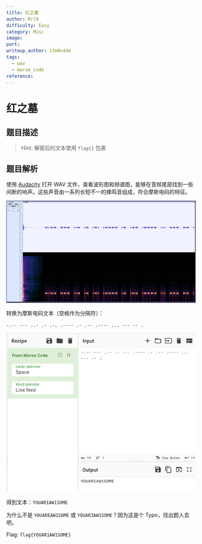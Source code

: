 ```yaml
---
title: 红之墓
author: Rr19
difficulty: Easy
category: Misc
image:
port:
writeup_author: 13m0n4de
tags:
  - wav
  - morse_code
reference:
---
```


# 红之墓

## 题目描述

> Hint: 解密后的文本使用 `flag{}` 包裹

## 题目解析

使用 [Audacity](https://www.audacityteam.org/) 打开 WAV 文件，查看波形图和频谱图，能够在音频尾部找到一些间断的响声。这些声音由一系列长短不一的蜂鸣音组成，符合摩斯电码的特征。

![audacity](./writeup/audacity.png)

转换为摩斯电码文本（空格作为分隔符）：

```
-.-- --- ..- .- .-. .---- .- .-- .---- ... --- -- .
```

![morse_code](./writeup/morse_code.png)

得到文本：`YOUAR1AW1SOME`

为什么不是 `YOUAREAW1SOME` 或 `YOUAR3AW1SOME`？因为这是个 Typo，找出题人去吧。

Flag: `flag{YOUAR1AW1SOME}`
